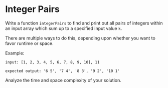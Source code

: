 # Integer Pairs

Write a function `integerPairs` to find and print out all pairs of integers within an input array which sum up to a specified input value `k`.

There are multiple ways to do this, depending upon whether you want to favor runtime or space.

Example:

    input: [1, 2, 3, 4, 5, 6, 7, 8, 9, 10], 11

    expected output: '6 5', '7 4', '8 3', '9 2', '10 1'

Analyze the time and space complexity of your solution.

